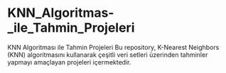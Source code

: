 # KNN_Algoritmas-_ile_Tahmin_Projeleri
KNN Algoritması ile Tahmin Projeleri Bu repository, K-Nearest Neighbors (KNN) algoritmasını kullanarak çeşitli veri setleri üzerinden tahminler yapmayı amaçlayan projeleri içermektedir. 
